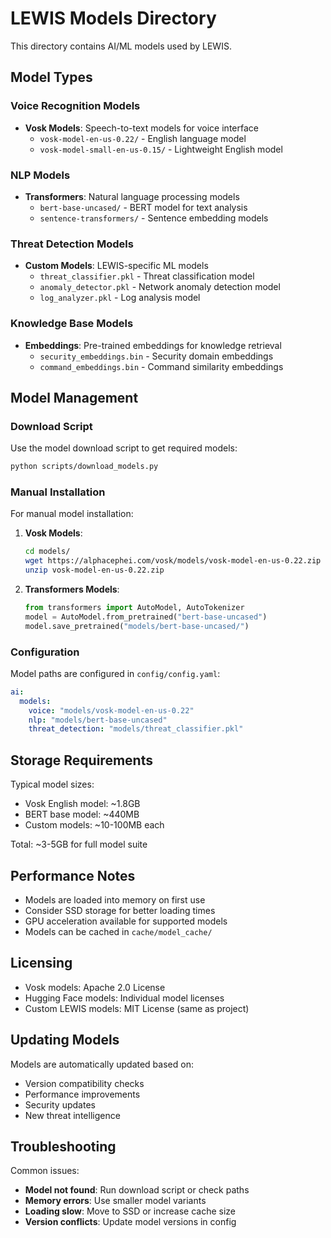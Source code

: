 # LEWIS Models Directory

This directory contains AI/ML models used by LEWIS.

## Model Types

### Voice Recognition Models
- **Vosk Models**: Speech-to-text models for voice interface
  - `vosk-model-en-us-0.22/` - English language model
  - `vosk-model-small-en-us-0.15/` - Lightweight English model

### NLP Models
- **Transformers**: Natural language processing models
  - `bert-base-uncased/` - BERT model for text analysis
  - `sentence-transformers/` - Sentence embedding models

### Threat Detection Models
- **Custom Models**: LEWIS-specific ML models
  - `threat_classifier.pkl` - Threat classification model
  - `anomaly_detector.pkl` - Network anomaly detection model
  - `log_analyzer.pkl` - Log analysis model

### Knowledge Base Models
- **Embeddings**: Pre-trained embeddings for knowledge retrieval
  - `security_embeddings.bin` - Security domain embeddings
  - `command_embeddings.bin` - Command similarity embeddings

## Model Management

### Download Script
Use the model download script to get required models:
```bash
python scripts/download_models.py
```

### Manual Installation
For manual model installation:

1. **Vosk Models**:
   ```bash
   cd models/
   wget https://alphacephei.com/vosk/models/vosk-model-en-us-0.22.zip
   unzip vosk-model-en-us-0.22.zip
   ```

2. **Transformers Models**:
   ```python
   from transformers import AutoModel, AutoTokenizer
   model = AutoModel.from_pretrained("bert-base-uncased")
   model.save_pretrained("models/bert-base-uncased/")
   ```

### Configuration
Model paths are configured in `config/config.yaml`:
```yaml
ai:
  models:
    voice: "models/vosk-model-en-us-0.22"
    nlp: "models/bert-base-uncased"
    threat_detection: "models/threat_classifier.pkl"
```

## Storage Requirements

Typical model sizes:
- Vosk English model: ~1.8GB
- BERT base model: ~440MB
- Custom models: ~10-100MB each

Total: ~3-5GB for full model suite

## Performance Notes

- Models are loaded into memory on first use
- Consider SSD storage for better loading times
- GPU acceleration available for supported models
- Models can be cached in `cache/model_cache/`

## Licensing

- Vosk models: Apache 2.0 License
- Hugging Face models: Individual model licenses
- Custom LEWIS models: MIT License (same as project)

## Updating Models

Models are automatically updated based on:
- Version compatibility checks
- Performance improvements
- Security updates
- New threat intelligence

## Troubleshooting

Common issues:
- **Model not found**: Run download script or check paths
- **Memory errors**: Use smaller model variants
- **Loading slow**: Move to SSD or increase cache size
- **Version conflicts**: Update model versions in config

